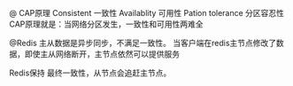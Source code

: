 @
CAP原理
Consistent        一致性
Availablity       可用性
Pation tolerance  分区容忍性
CAP原理就是：当网络分区发生，一致性和可用性两难全

@Redis 主从数据是异步同步，不满足一致性。
当客户端在redis主节点修改了数据，即使主从网络断开，主节点依然可以提供服务

Redis保持 最终一致性，从节点会追赶主节点。

